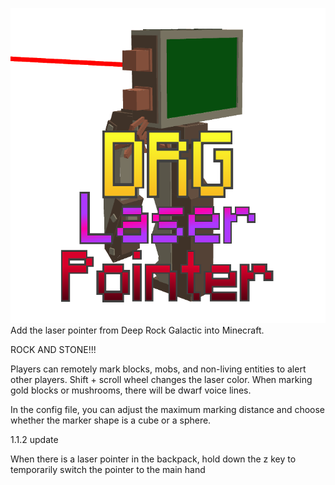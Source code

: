 ![](src\main\resources\logo.png)
Add the laser pointer from Deep Rock Galactic into Minecraft.

ROCK AND STONE!!!

Players can remotely mark blocks, mobs, and non-living entities to alert other players.
Shift + scroll wheel changes the laser color.
When marking gold blocks or mushrooms, there will be dwarf voice lines.

In the config file, you can adjust the maximum marking distance and choose whether the marker shape is a cube or a sphere.

1.1.2 update

When there is a laser pointer in the backpack, hold down the z key to temporarily switch the pointer to the main hand